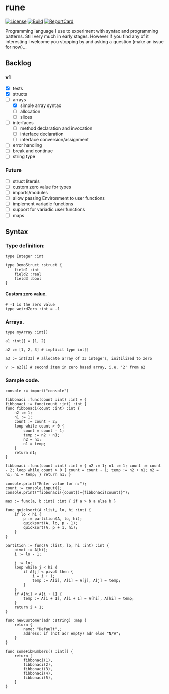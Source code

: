 # rune

[![License][License-Image]][License-Url]
[![Build][Build-Status-Image]][Build-Status-Url]
[![ReportCard][ReportCard-Image]][ReportCard-Url]

Programming language I use to experiment with syntax and programming patterns.
Still very much in early stages. However if you find any of it interesting I
welcome you stopping by and asking a question (make an issue for now)...

## Backlog

### v1

- [x] tests
- [x] structs
- [ ] arrays
  - [x] simple array syntax
  - [ ] allocation
  - [ ] slices
- [ ] interfaces
  - [ ] method declaration and invocation
  - [ ] interface declaration
  - [ ] interface conversion/assignment
- [ ] error handling
- [ ] break and continue
- [ ] string type

### Future

- [ ] struct literals
- [ ] custom zero value for types
- [ ] imports/modules
- [ ] allow passing Environment to user functions
- [ ] implement variadic functions
- [ ] support for variadic user functions
- [ ] maps

## Syntax

### Type definition:
```
type Integer :int

type DemoStruct :struct {
    field1 :int
    field2 :real
    field3 :bool
}
```

#### Custom zero value.
```
# -1 is the zero value
type weirdZero :int = -1
```

### Arrays.
```
type myArray :int[]

a1 :int[] = [1, 2]

a2 := [1, 2, 3] # implicit type int[]

a3 := int[33] # allocate array of 33 integers, initilized to zero

v := a2[1] # second item in zero based array, i.e. '2' from a2
```

### Sample code.
```
console := import("console")

fibbonaci :func(count :int) :int = {
fibbonaci := func(count :int) :int {
func fibbonaci(count :int) :int {
    n2 := 1;
    n1 := 1;
    count := count - 2;
    loop while count > 0 {
        count = count - 1;
        temp := n2 + n1;
        n2 = n1;
        n1 = temp;
    }
    return n1;
}

fibbonaci :func(count :int) :int = { n2 := 1; n1 := 1; count := count - 2; loop while count > 0 { count = count - 1; temp := n2 + n1; n2 = n1; n1 = temp; } return n1; }

console.print("Enter value for n:");
count := console.input();
console.print("fibbonaci({count})={fibbonaci(count)}");

max := func(a, b :int) :int { if a > b a else b }

func quicksort(A :list, lo, hi :int) {
    if lo < hi {
        p := partition(A, lo, hi);
        quicksort(A, lo, p - 1);
        quicksort(A, p + 1, hi);
    }
}

partition := func(A :list, lo, hi :int) :int {
    pivot := A[hi];
    i := lo - 1;

    j := lo;
    loop while j < hi {
        if A[j] < pivot then {
            i = i + 1;
            temp := A[i], A[i] = A[j], A[j] = temp;
        }
    }
    if A[hi] < A[i + 1] {
        temp := A[i + 1], A[i + 1] = A[hi], A[hi] = temp;
    }
    return i + 1;
}

func newCustomer(adr :string) :map {
    return {
        name: "Default",;
        address: if (not adr empty) adr else "N/A";
    }
}

func someFibNumbers() :int[] {
    return [
        fibbonaci(1),
        fibbonaci(2),
        fibbonaci(3),
        fibbonaci(4),
        fibbonaci(5),
    ]
}
```

[License-Url]: https://opensource.org/licenses/Apache-2.0
[License-Image]: https://img.shields.io/badge/license-Apache%202.0-blue.svg?maxAge=2592000
[Build-Status-Url]: http://travis-ci.org/mikijov/rune
[Build-Status-Image]: https://travis-ci.org/mikijov/rune.svg?branch=master
[ReportCard-Url]: https://goreportcard.com/report/github.com/mikijov/rune
[ReportCard-Image]: https://goreportcard.com/badge/github.com/mikijov/rune
<!-- vim: set expandtab ts=4 sw=4 sts=4 tw=80 : -->
